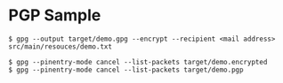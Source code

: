 PGP Sample
==========

```
$ gpg --output target/demo.gpg --encrypt --recipient <mail address> src/main/resouces/demo.txt 
```

```
$ gpg --pinentry-mode cancel --list-packets target/demo.encrypted
$ gpg --pinentry-mode cancel --list-packets target/demo.pgp
```
